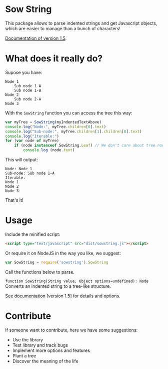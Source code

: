 # Sow String

This package allows to parse indented strings and get Javascript objects, which are easier to manage than a bunch of characters!

[Documentation of version 1.5](https://ezaca.github.io/sowstring/docs/).

# What does it really do?

Supose you have:
```
Node 1
    Sub node 1-A
    Sub node 1-B
Node 2
    Sub node 2-A
Node 3
```

With the `SowString` function you can access the tree this way:
```js
var myTree = SowString(myIndentedTextAbove)
console.log("Node:", myTree.children[0].text)
console.log("Sub-node:", myTree.children[1].children[0].text)
console.log("Iterable:")
for (var node of myTree)
    if (node instanceof SowString.Leaf) // We don't care about tree nodes, only leaves
        console.log (node.text)
```

This will output:
```
Node: Node 1
Sub-node: Sub node 1-A
Iterable:
Node 1
Node 2
Node 3
```

That's it!

# Usage

Include the minified script:

```html
<script type="text/javascript" src="dist/sowstring.js"></script>
```

Or require it on NodeJS in the way you like, we suggest:

```js
var SowString = require('sowstring').SowString
```

Call the functions below to parse.

`function SowString(String value, Object options=undefined): Node`
Converts an indented string to a tree-like structure.

[See documentation](https://ezaca.github.io/sowstring/docs/) [version 1.5] for details and options.

# Contribute

If someone want to contribute, here we have some suggestions:

- Use the library
- Test library and track bugs
- Implement more options and features
- Plant a tree
- Discover the meaning of the life
